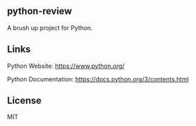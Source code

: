 ## python-review
A brush up project for Python.

## Links
Python Website: https://www.python.org/

Python Documentation: https://docs.python.org/3/contents.html

## License
MIT

